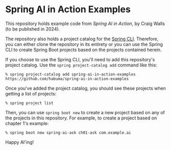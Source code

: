 # Spring AI in Action Examples

This repository holds example code from _Spring AI in Action_, by Craig Walls (to be published in 2024).

The repository also holds a project catalog for the [Spring CLI](https://spring.io/projects/spring-cli). Therefore, you can either clone the repository in its entirety or you can use the Spring CLI to create Spring Boot projects based on the projects contained herein.

If you choose to use the Spring CLI, you'll need to add this repository's project catalog. Use the `spring project-catalog add` command like this:

```
% spring project-catalog add spring-ai-in-action-examples https://github.com/habuma/spring-ai-in-action-examples
```

Once you've added the project catalog, you should see these projects when getting a list of projects:

```
% spring project list
```

Then, you can use `spring boot new` to create a new project based on any of the projects in this repository. For example, to create a project based on chapter 1's example:

```
% spring boot new spring-ai-ask ch01-ask com.example.ai
```

Happy AI'ing!
